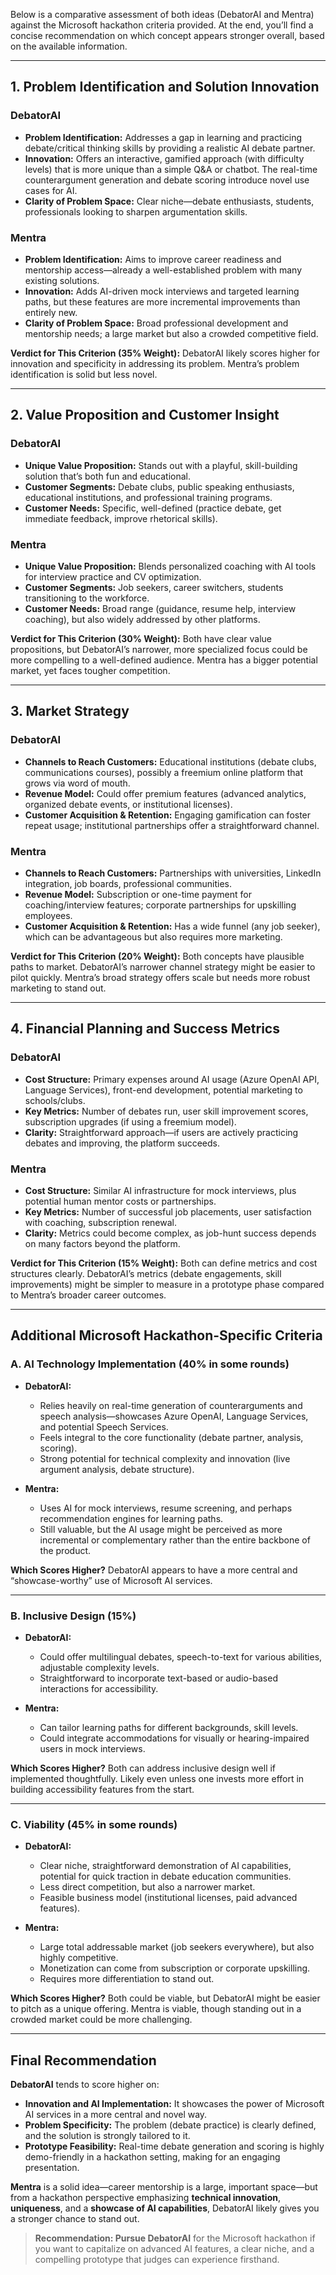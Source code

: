 Below is a comparative assessment of both ideas (DebatorAI and Mentra) against the Microsoft hackathon criteria provided. At the end, you’ll find a concise recommendation on which concept appears stronger overall, based on the available information.

---

## 1. Problem Identification and Solution Innovation

### **DebatorAI**
- **Problem Identification:** Addresses a gap in learning and practicing debate/critical thinking skills by providing a realistic AI debate partner.  
- **Innovation:** Offers an interactive, gamified approach (with difficulty levels) that is more unique than a simple Q&A or chatbot. The real-time counterargument generation and debate scoring introduce novel use cases for AI.  
- **Clarity of Problem Space:** Clear niche—debate enthusiasts, students, professionals looking to sharpen argumentation skills.

### **Mentra**
- **Problem Identification:** Aims to improve career readiness and mentorship access—already a well-established problem with many existing solutions.  
- **Innovation:** Adds AI-driven mock interviews and targeted learning paths, but these features are more incremental improvements than entirely new.  
- **Clarity of Problem Space:** Broad professional development and mentorship needs; a large market but also a crowded competitive field.

**Verdict for This Criterion (35% Weight):** DebatorAI likely scores higher for innovation and specificity in addressing its problem. Mentra’s problem identification is solid but less novel.

---

## 2. Value Proposition and Customer Insight

### **DebatorAI**
- **Unique Value Proposition:** Stands out with a playful, skill-building solution that’s both fun and educational.  
- **Customer Segments:** Debate clubs, public speaking enthusiasts, educational institutions, and professional training programs.  
- **Customer Needs:** Specific, well-defined (practice debate, get immediate feedback, improve rhetorical skills).

### **Mentra**
- **Unique Value Proposition:** Blends personalized coaching with AI tools for interview practice and CV optimization.  
- **Customer Segments:** Job seekers, career switchers, students transitioning to the workforce.  
- **Customer Needs:** Broad range (guidance, resume help, interview coaching), but also widely addressed by other platforms.

**Verdict for This Criterion (30% Weight):** Both have clear value propositions, but DebatorAI’s narrower, more specialized focus could be more compelling to a well-defined audience. Mentra has a bigger potential market, yet faces tougher competition.

---

## 3. Market Strategy

### **DebatorAI**
- **Channels to Reach Customers:** Educational institutions (debate clubs, communications courses), possibly a freemium online platform that grows via word of mouth.  
- **Revenue Model:** Could offer premium features (advanced analytics, organized debate events, or institutional licenses).  
- **Customer Acquisition & Retention:** Engaging gamification can foster repeat usage; institutional partnerships offer a straightforward channel.

### **Mentra**
- **Channels to Reach Customers:** Partnerships with universities, LinkedIn integration, job boards, professional communities.  
- **Revenue Model:** Subscription or one-time payment for coaching/interview features; corporate partnerships for upskilling employees.  
- **Customer Acquisition & Retention:** Has a wide funnel (any job seeker), which can be advantageous but also requires more marketing.

**Verdict for This Criterion (20% Weight):** Both concepts have plausible paths to market. DebatorAI’s narrower channel strategy might be easier to pilot quickly. Mentra’s broad strategy offers scale but needs more robust marketing to stand out.

---

## 4. Financial Planning and Success Metrics

### **DebatorAI**
- **Cost Structure:** Primary expenses around AI usage (Azure OpenAI API, Language Services), front-end development, potential marketing to schools/clubs.  
- **Key Metrics:** Number of debates run, user skill improvement scores, subscription upgrades (if using a freemium model).  
- **Clarity:** Straightforward approach—if users are actively practicing debates and improving, the platform succeeds.

### **Mentra**
- **Cost Structure:** Similar AI infrastructure for mock interviews, plus potential human mentor costs or partnerships.  
- **Key Metrics:** Number of successful job placements, user satisfaction with coaching, subscription renewal.  
- **Clarity:** Metrics could become complex, as job-hunt success depends on many factors beyond the platform.

**Verdict for This Criterion (15% Weight):** Both can define metrics and cost structures clearly. DebatorAI’s metrics (debate engagements, skill improvements) might be simpler to measure in a prototype phase compared to Mentra’s broader career outcomes.

---

## Additional Microsoft Hackathon-Specific Criteria

### A. AI Technology Implementation (40% in some rounds)
- **DebatorAI:**  
  - Relies heavily on real-time generation of counterarguments and speech analysis—showcases Azure OpenAI, Language Services, and potential Speech Services.  
  - Feels integral to the core functionality (debate partner, analysis, scoring).  
  - Strong potential for technical complexity and innovation (live argument analysis, debate structure).

- **Mentra:**  
  - Uses AI for mock interviews, resume screening, and perhaps recommendation engines for learning paths.  
  - Still valuable, but the AI usage might be perceived as more incremental or complementary rather than the entire backbone of the product.

**Which Scores Higher?** DebatorAI appears to have a more central and “showcase-worthy” use of Microsoft AI services.

---

### B. Inclusive Design (15%)
- **DebatorAI:**  
  - Could offer multilingual debates, speech-to-text for various abilities, adjustable complexity levels.  
  - Straightforward to incorporate text-based or audio-based interactions for accessibility.

- **Mentra:**  
  - Can tailor learning paths for different backgrounds, skill levels.  
  - Could integrate accommodations for visually or hearing-impaired users in mock interviews.

**Which Scores Higher?** Both can address inclusive design well if implemented thoughtfully. Likely even unless one invests more effort in building accessibility features from the start.

---

### C. Viability (45% in some rounds)
- **DebatorAI:**  
  - Clear niche, straightforward demonstration of AI capabilities, potential for quick traction in debate education communities.  
  - Less direct competition, but also a narrower market.  
  - Feasible business model (institutional licenses, paid advanced features).

- **Mentra:**  
  - Large total addressable market (job seekers everywhere), but also highly competitive.  
  - Monetization can come from subscription or corporate upskilling.  
  - Requires more differentiation to stand out.

**Which Scores Higher?** Both could be viable, but DebatorAI might be easier to pitch as a unique offering. Mentra is viable, though standing out in a crowded market could be more challenging.

---

## Final Recommendation

**DebatorAI** tends to score higher on:
- **Innovation and AI Implementation:** It showcases the power of Microsoft AI services in a more central and novel way.  
- **Problem Specificity:** The problem (debate practice) is clearly defined, and the solution is strongly tailored to it.  
- **Prototype Feasibility:** Real-time debate generation and scoring is highly demo-friendly in a hackathon setting, making for an engaging presentation.

**Mentra** is a solid idea—career mentorship is a large, important space—but from a hackathon perspective emphasizing **technical innovation**, **uniqueness**, and a **showcase of AI capabilities**, DebatorAI likely gives you a stronger chance to stand out. 

> **Recommendation: Pursue DebatorAI** for the Microsoft hackathon if you want to capitalize on advanced AI features, a clear niche, and a compelling prototype that judges can experience firsthand.
